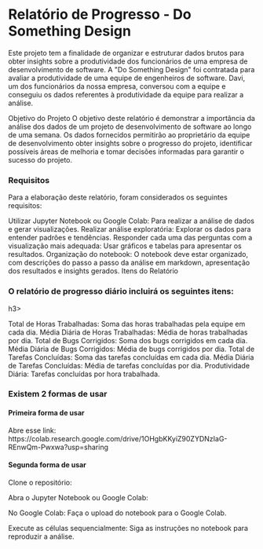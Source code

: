 <h1>Relatório de Progresso - Do Something Design</h1>
Este projeto tem a finalidade de organizar e estruturar dados brutos para obter insights sobre a produtividade dos funcionários de uma empresa de desenvolvimento de software. A "Do Something Design" foi contratada para avaliar a produtividade de uma equipe de engenheiros de software. Davi, um dos funcionários da nossa empresa, conversou com a equipe e conseguiu os dados referentes à produtividade da equipe para realizar a análise.

Objetivo do Projeto
O objetivo deste relatório é demonstrar a importância da análise dos dados de um projeto de desenvolvimento de software ao longo de uma semana. Os dados fornecidos permitirão ao proprietário da equipe de desenvolvimento obter insights sobre o progresso do projeto, identificar possíveis áreas de melhoria e tomar decisões informadas para garantir o sucesso do projeto.

<h3>Requisitos</h3>
Para a elaboração deste relatório, foram considerados os seguintes requisitos:

Utilizar Jupyter Notebook ou Google Colab: Para realizar a análise de dados e gerar visualizações.
Realizar análise exploratória: Explorar os dados para entender padrões e tendências.
Responder cada uma das perguntas com a visualização mais adequada: Usar gráficos e tabelas para apresentar os resultados.
Organização do notebook: O notebook deve estar organizado, com descrições do passo a passo da análise em markdown, apresentação dos resultados e insights gerados.
Itens do Relatório

<h3>O relatório de progresso diário incluirá os seguintes itens:</h3>h3>

Total de Horas Trabalhadas: Soma das horas trabalhadas pela equipe em cada dia.
Média Diária de Horas Trabalhadas: Média de horas trabalhadas por dia.
Total de Bugs Corrigidos: Soma dos bugs corrigidos em cada dia.
Média Diária de Bugs Corrigidos: Média de bugs corrigidos por dia.
Total de Tarefas Concluídas: Soma das tarefas concluídas em cada dia.
Média Diária de Tarefas Concluídas: Média de tarefas concluídas por dia.
Produtividade Diária: Tarefas concluídas por hora trabalhada.

<h3>Existem 2 formas de usar</h3>

<h4>Primeira forma de usar</h4>
Abre esse link: https://colab.research.google.com/drive/1OHgbKKyiZ90ZYDNzIaG-REnwQm-Pwxwa?usp=sharing

<h4>Segunda forma de usar</h4>
<p>Clone o repositório:</p
<p>Abra o Jupyter Notebook ou Google Colab:</p>
<p>No Google Colab: Faça o upload do notebook para o Google Colab.</p>
<p>Execute as células sequencialmente: Siga as instruções no notebook para reproduzir a análise.</p>
